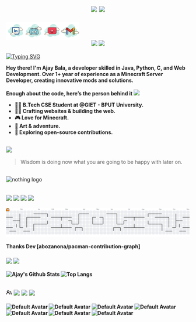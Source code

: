 <h1>
<div style="text-align: center;">
  <img src="https://img.shields.io/badge/Not%20a%20Developer.%20Not%20a%20Hacker.%20Just%20a%20Glitch%20in%20Reality.%20-BB8EFF" style="height: 35px;" />
  <!-- <img src="https://img.shields.io/badge/Ajay%20Bala-47E43A" style="height: 40px;" /> -->
  <!-- <img src="https://img.shields.io/badge/Built%20With%20🤍-CA5BFF" style="height: 40px;" /> -->
  <!-- </div> -->
  <!-- <img src="https://img.shields.io/badge/Root%20Access%20Granted-FFFFFF" style="height: 40px;" /> -->
  <!-- <img src="https://img.shields.io/badge/%20Error%20404%20Limits%20Not%20Found-FF2F2F" style="height: 40px;" /> -->
  <!-- <img src="https://img.shields.io/badge/%20%20-FF2F2F" style="height: 40px;" />
  <img src="https://img.shields.io/badge/%20%20-FFFFFF" style="height: 40px;" />
  <img src="https://img.shields.io/badge/%20%20-FF2F2F" style="height: 40px;" />
  <img src="https://img.shields.io/badge/%20%20-FFFFFF" style="height: 40px;" />
  <img src="https://img.shields.io/badge/%20%20-FF2F2F" style="height: 40px;" />
  <img src="https://img.shields.io/badge/%20%20-FFFFFF" style="height: 40px;" /> -->
  <!-- <img src="https://img.shields.io/badge/Powered%20By%20Electricity-47E43A" style="height: 40px;" /> -->
  <!-- <div> -->
  <img src="https://img.shields.io/badge/Built%20With%20🤍-FF66B9" style="height: 35px;" />
  <!-- <a href="https://discord.gg/C7vCuVYAzx" target="_blank">
    <img src="https://img.shields.io/badge/Click%20to%20Join-My%20Github%20Community-35CFF8" style="height: 40px;" />
  </a> -->
</div>
</h1>

<a href='https://www.linkedin.com/in/ajay-bala-849841230' target="_blank">
  <img align='left' alt="linkedin" src="DevAi/8l.svg" height='50px'/>
</a>
<a href='https://discord.gg/rPek42VmkT' target="_blank">
  <img align='left' alt="discord" src="DevAi/8d.svg" height='50px'/>
</a>
<a href='https://www.youtube.com/@sherdilcore' target="_blank">
  <img align='left' alt="youtube" src="DevAi/8y.svg" height='50px'/>
</a>
<a href='mailto:ajay0i0know@gmail.com' target="_blank">
  <img align='left' alt="gmail" src="DevAi/8g.svg" height='50px'/>
    <br>
</a>
<br>
<br>
<div style="text-align: center;">
  <img src="https://img.shields.io/badge/About%20Me!%20🫶-53A2FE" style="height: 35px;" />
  <a href="https://ajaybala.netlify.app" target="_blank">
    <img src="https://img.shields.io/badge/My%20Portfolio!%20🚀-AA97FF" style="height: 35px;" />
  </a>
</div>


<div>
    <br>
    <a href="https://git.io/typing-svg"><img src="https://readme-typing-svg.herokuapp.com?font=Fira+Code&weight=600&pause=1000&color=AA97FF&width=435&lines=Nice+to+e-meet+you!;Welcome+to+my+GitHub+space!+%F0%9F%91%A8%E2%80%8D%F0%9F%92%BB;Check+Out+My+Content+%F0%9F%A7%A1" alt="Typing SVG" /></a>
</div>
<p><b>Hey there! I'm Ajay Bala, a developer skilled in Java, Python, C, and Web Development. Over 1+ year of experience as a Minecraft Server Developer, creating innovative mods and solutions.
    <br>
    <br>
Enough about the code, here’s the person behind it <img src="https://emojis.slackmojis.com/emojis/images/1520808873/3643/cool-doge.gif?1520808873" width="20" />

* 👨‍🎓 B.Tech CSE Student at @GIET - BPUT University.
* 🦸‍♂️ Crafting websites & building the web.
* 🎮 Love for Minecraft.
* 🎨 Art & adventure.
* 🤝 Exploring open-source contributions. </b></p>
<br>


  <!-- QUOTE_START -->

<img src="https://img.shields.io/badge/📜%20Quote%20of%20the%20Moment!-53A2FE" style="height: 35px;"/>

> Wisdom is doing now what you are going to be happy with later on.

<!-- QUOTE_END -->

<br>
<div align="left">
  <img src="DevAi/banner-ajay.gif" height="200px" alt="nothing logo"  />
</div>
<br>
<!-- <img src="https://img.shields.io/badge/🛠️%20Tools%20and%20Technologies%20Used-4F61FF" style="height:35px;" />
<br>
<div align="left">
  <img src="https://cdn.jsdelivr.net/gh/devicons/devicon/icons/vscode/vscode-original.svg" height="50px" alt="vscode logo"  />
  <img width="21" />
  <img src="https://cdn.jsdelivr.net/gh/devicons/devicon@latest/icons/java/java-original.svg" height="50px"/>        
  <img width="21" />
  <img src="https://cdn.jsdelivr.net/gh/devicons/devicon/icons/python/python-original.svg" height="50px" alt="python logo"  />
  <img width="21" />
  <img src="https://cdn.jsdelivr.net/gh/devicons/devicon/icons/csharp/csharp-original.svg" height="50px" alt="csharp logo"  />
  <img width="21" />
  <img src="https://cdn.jsdelivr.net/gh/devicons/devicon/icons/cplusplus/cplusplus-original.svg" height="50px" alt="cplusplus logo"  />
  <img width="21" />
  <img src="https://cdn.jsdelivr.net/gh/devicons/devicon/icons/html5/html5-original.svg" height="50px" alt="html5 logo"  />
  <img width="21" />
  <img src="https://cdn.jsdelivr.net/gh/devicons/devicon/icons/javascript/javascript-original.svg" height="50px" alt="javascript logo"  />
  <img width="21" />
  <img src="https://cdn.jsdelivr.net/gh/devicons/devicon/icons/css3/css3-original.svg" height="50px" alt="css3 logo"  />
  <img width="21" />
  <img src="https://cdn.jsdelivr.net/gh/devicons/devicon/icons/canva/canva-original.svg" height="50px" alt="canva logo"  />
  <img width="21" />
  <img src="https://cdn.jsdelivr.net/gh/devicons/devicon/icons/anaconda/anaconda-original.svg" height="50px" alt="anaconda logo"  />
  <img width="21" />  -->
  <!-- <img src="https://cdn.jsdelivr.net/gh/devicons/devicon@latest/icons/nodejs/nodejs-original.svg" height="50px" alt="copied by ajay from devicon lol" />           -->
</div>



<div align="left">
    <br>
    <img src="https://img.shields.io/badge/🤍%20Githhub%20Contributions-3B44DC" style="height:35px;"/>
    <img src="https://img.shields.io/badge/2023-4F61FF" style="height:35px;"/>
    <img src="https://img.shields.io/badge/2024-38AE10" style="height:35px;"/>
    <img src="https://img.shields.io/badge/2025-9800FF" style="height:35px;" -->
    
<div>
    <br>
<!--     <img src="https://img.shields.io/badge/&nbsp;&nbsp;&nbsp;&nbsp;&nbsp;&nbsp;&nbsp;&nbsp;&nbsp;&nbsp;&nbsp;    Jul&nbsp;&nbsp;&nbsp;&nbsp;&nbsp;&nbsp;&nbsp;&nbsp;&nbsp;&nbsp;Aug&nbsp;&nbsp;&nbsp;&nbsp;&nbsp;&nbsp;&nbsp;&nbsp;&nbsp;&nbsp;&nbsp;&nbsp;&nbsp;&nbsp;Sep&nbsp;&nbsp;&nbsp;&nbsp;&nbsp;&nbsp;&nbsp;&nbsp;&nbsp;&nbsp;&nbsp;&nbsp;&nbsp;&nbsp;Oct&nbsp;&nbsp;&nbsp;&nbsp;&nbsp;&nbsp;&nbsp;&nbsp;&nbsp;&nbsp;&nbsp;&nbsp;&nbsp;&nbsp;Nov&nbsp;&nbsp;&nbsp;&nbsp;&nbsp;&nbsp;&nbsp;&nbsp;&nbsp;&nbsp;&nbsp;&nbsp;&nbsp;&nbsp;Dec&nbsp;&nbsp;&nbsp;&nbsp;&nbsp;&nbsp;&nbsp;&nbsp;&nbsp;&nbsp;&nbsp;&nbsp;&nbsp;&nbsp;Jan&nbsp;&nbsp;&nbsp;&nbsp;&nbsp;&nbsp;&nbsp;&nbsp;&nbsp;&nbsp;&nbsp;&nbsp;&nbsp;&nbsp;Feb&nbsp;&nbsp;&nbsp;&nbsp;&nbsp;&nbsp;&nbsp;&nbsp;&nbsp;&nbsp;&nbsp;&nbsp;&nbsp;&nbsp;Mar&nbsp;&nbsp;&nbsp;&nbsp;&nbsp;&nbsp;&nbsp;&nbsp;&nbsp;&nbsp;&nbsp;&nbsp;&nbsp;&nbsp;Apr&nbsp;&nbsp;&nbsp;&nbsp;&nbsp;&nbsp;&nbsp;&nbsp;&nbsp;&nbsp;&nbsp;&nbsp;&nbsp;&nbsp;May&nbsp;&nbsp;&nbsp;&nbsp;&nbsp;&nbsp;&nbsp;&nbsp;&nbsp;&nbsp;&nbsp;&nbsp;&nbsp;&nbsp;Jun&nbsp;&nbsp;&nbsp;&nbsp;&nbsp;&nbsp;&nbsp;&nbsp;&nbsp;Jul&nbsp;&nbsp;&nbsp;&nbsp;&nbsp;&nbsp;&nbsp;‎ -606666" height="20"/> -->


</div>
 
<div align="left"> 
<!--     <picture>
        <source media="(prefers-color-scheme: dark)" srcset="https://raw.githubusercontent.com/Ajayrx/Ajayrx/output/snake-dark.svg">
        <img src="https://raw.githubusercontent.com/Ajayrx/Ajayrx/output/snake.svg" alt="Snake animation" height="200"/>
    </picture> -->
     <picture>
      <source media="(prefers-color-scheme: dark)" srcset="https://raw.githubusercontent.com/Ajayrx/Ajayrx/output/pacman-contribution-graph-dark.svg">
      <source media="(prefers-color-scheme: light)" srcset="https://raw.githubusercontent.com/Ajayrx/Ajayrx/output/pacman-contribution-graph.svg">
      <img alt="pacman contribution graph" src="https://raw.githubusercontent.com/Ajayrx/Ajayrx/output/pacman-contribution-graph.svg">
    </picture>
    <p><b>Thanks Dev [abozanona/pacman-contribution-graph]
</div>



<div align="left">
  <h3> <img src="https://img.shields.io/badge/📊%20GitHub%20Stats-2F86FF" style="height:35px;">
       <img src="https://img.shields.io/badge/📜%20Languages%20Used-2F86FF"  style="height:35px;">
  </h3>
</div>

![Ajay's Github Stats](https://github-readme-stats.vercel.app/api?username=Ajayrx&count_private=true&show_icons=true&include_all_commits=true)
![Top Langs](https://github-readme-stats.vercel.app/api/top-langs/?username=Ajayrx&hide=TeX&layout=compact)

<section>
                <h2 class="field">
                    <svg xmlns="http://www.w3.org/2000/svg" viewBox="0 0 16 16" width="16" height="16">
                        <path fill-rule="evenodd" d="M5.5 3.5a2 2 0 100 4 2 2 0 000-4zM2 5.5a3.5 3.5 0 115.898 2.549 5.507 5.507 0 013.034 4.084.75.75 0 11-1.482.235 4.001 4.001 0 00-7.9 0 .75.75 0 01-1.482-.236A5.507 5.507 0 013.102 8.05 3.49 3.49 0 012 5.5zM11 4a.75.75 0 100 1.5 1.5 1.5 0 01.666 2.844.75.75 0 00-.416.672v.352a.75.75 0 00.574.73c1.2.289 2.162 1.2 2.522 2.372a.75.75 0 101.434-.44 5.01 5.01 0 00-2.56-3.012A3 3 0 0011 4z"/>
                    </svg>
                    <img src="https://img.shields.io/badge/Followers%20💚-2F86FF" style="height:35px;">
                    <img src="https://img.shields.io/badge/Thank%20You%20SO%20Much❤️-2F86FF" style="height:35px;">
                    <img src="https://visitor-badge.laobi.icu/badge?page_id=Ajayrx.Ajayrx&color=%2300FF00" style="height:35px;">
                </h2>
                <div class="row">
    <section class="people">
        <img class="avatar" src="https://avatars.githubusercontent.com/u/190867562?v=4" width="35" height="35" alt="Default Avatar" />
        <img class="avatar" src="https://avatars.githubusercontent.com/u/106858039?v=4" width="35" height="35" alt="Default Avatar" />
        <img class="avatar" src="https://avatars.githubusercontent.com/u/202905441?v=4" width="35" height="35" alt="Default Avatar" />
        <img class="avatar" src="https://avatars.githubusercontent.com/u/223706601?v=4" width="35" height="35" alt="Default Avatar" />
        <img class="avatar" src="https://avatars.githubusercontent.com/u/204497330?v=4" width="35" height="35" alt="Default Avatar" />
        <img class="avatar" src="https://www.gravatar.com/avatar/00000000000000000000000000000000?d=mp&f=y" width="35" height="35" alt="Default Avatar" />
        <img class="avatar" src="https://www.gravatar.com/avatar/00000000000000000000000000000000?d=mp&f=y" width="35" height="35" alt="Default Avatar" />
<!--         <img class="avatar" src="https://www.gravatar.com/avatar/00000000000000000000000000000000?d=mp&f=y" width="35" height="35" alt="Default Avatar" />
        <img class="avatar" src="https://www.gravatar.com/avatar/00000000000000000000000000000000?d=mp&f=y" width="35" height="35" alt="Default Avatar" /> -->
    </section>
</div>
            </section>









